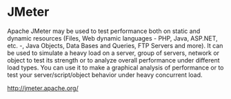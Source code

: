 JMeter
======

Apache JMeter may be used to test performance both on static and dynamic resources (Files, Web dynamic languages - PHP, Java, ASP.NET, etc. -, Java Objects, Data Bases and Queries, FTP Servers and more). It can be used to simulate a heavy load on a server, group of servers, network or object to test its strength or to analyze overall performance under different load types. You can use it to make a graphical analysis of performance or to test your server/script/object behavior under heavy concurrent load.

http://jmeter.apache.org/